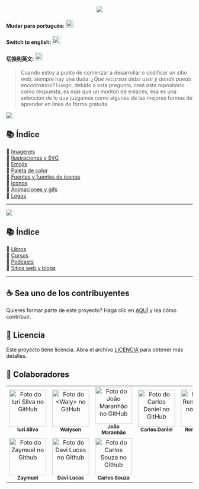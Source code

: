 <h1 align="center">
  <img src="assets/image/logoes.png">
</h1>

#### Mudar para português: <kbd>[<img title="Português" alt="Português" src="../../flags/br.jpg" width="22">](../../README.md)</kbd>

#### Switch to english: <kbd>[<img title="English" alt="English" src="../../flags/eua.png" width="22">](../english/README.en.md)</kbd>

#### 切換到英文: <kbd>[<img title="中文" alt="中文" src="../../flags/cn.png" width="22">](../中文/README.cn.md)</kbd>

> Cuando estoy a punto de comenzar a desarrollar o codificar un sitio web, siempre hay una duda: <i> ¿Qué recursos debo usar y dónde puedo encontrarlos?</i>
> Luego, debido a esta pregunta, creé este repositorio como respuesta, es más que un montón de enlaces, esa es una selección de lo que juzgamos como algunas de las mejores formas de aprender en línea de forma gratuita.

<img src="assets/image/banner1es.png">

## 📚 Índice

🔖 [Imagenes](pages/materiales-gratuitos-para-sitio-web.es.md#-imagenes)<br>
🔖 [Ilustraciones y SVG](pages/materiales-gratuitos-para-sitio-web.es.md#-ilustraciones-y-svg)<br>
🔖 [Emojis](pages/materiales-gratuitos-para-sitio-web.es.md#-emojis)<br>
🔖 [Paleta de color](pages/materiales-gratuitos-para-sitio-web.es.md#-paleta-de-color)<br>
🔖 [Fuentes y fuentes de iconos](pages/materiales-gratuitos-para-sitio-web.es.md#-fuentes-y-fuentes-de-iconos)<br>
🔖 [Iconos](pages/materiales-gratuitos-para-sitio-web.es.md#-iconos)<br>
🔖 [Animaciones y gifs](pages/materiales-gratuitos-para-sitio-web.es.md#-animaciones-y-gifs)<br>
🔖 [Logos](pages/materiales-gratuitos-para-sitio-web.es.md#-logos)<br>

---

<img src="assets/image/banner2es.png">

## 📚 Índice

🔖 [Libros](pages/materiales-gratuitos-para-estudios.es.md#-libros)<br>
🔖 [Cursos](pages/materiales-gratuitos-para-estudios.es.md#-cursos)<br>
🔖 [Podcasts](pages/materiales-gratuitos-para-estudios.es.md#-podcasts)<br>
🔖 [Sitios web y blogs](pages/materiales-gratuitos-para-estudios.es.md#-sitios-web-y-blogs)<br>

---

## ☕ Sea uno de los contribuyentes

Quieres formar parte de este proyecto? Haga clic en [AQUÍ](CONTRIBUTING.es.md) y lea cómo contribuir.<br>

## 🍜 Licencia

Este proyecto tiene licencia. Abra el archivo [LICENCIA](LICENSE.es.md) para obtener más detalles.<br>

## 🦄 Colaboradores


<table>
  <tr>
    <td align="center">
      <a href="https://github.com/iuricode">
        <img src="https://avatars3.githubusercontent.com/u/31936044" width="100px;" alt="Foto do Iuri Silva no GitHub"/><br>
        <sub>
          <b>Iuri Silva</b>
        </sub>
      </a>
    </td>
    <td align="center">
      <a href="https://github.com/walysonfelipe">
        <img src="https://avatars1.githubusercontent.com/u/35854466" width="100px;" alt="Foto do <Waly> no GitHub"/><br>
        <sub>
          <b>Walyson</b>
        </sub>
      </a><br>
    </td>
    <td align="center">
      <a href="https://github.com/joaomaranhao">
        <img src="https://avatars0.githubusercontent.com/u/31970285" width="100px;" alt="Foto do João Maranhão no GitHub"/><br>
        <sub>
          <b>João Maranhão</b>
        </sub>
      </a><br>
    </td>
    <td align="center">
      <a href="https://github.com/z3ox1s">
        <img src="https://avatars0.githubusercontent.com/u/66672234" width="100px;" alt="Foto do Carlos Daniel no GitHub"/><br>
        <sub>
          <b>Carlos Daniel</b>
        </sub>
      </a><br>
    </td>
    <td align="center">
      <a href="https://github.com/reness0">
        <img src="https://avatars0.githubusercontent.com/u/49681380" width="100px;" alt="Foto do Renê Júnior no Github"/><br>
        <sub>
          <b>Renê Júnior</b>
        </sub>
      </a><br>
    </td>
    <td align="center">
      <a href="https://github.com/YasmimVieira">
        <img src="https://avatars.githubusercontent.com/u/47395019" width="100px;" alt="Foto da Yasmim Vieira no Github"/><br>
        <sub>
          <b>Yasmim Vieira</b>
        </sub>
      </a><br>
    </td>
    <tr>
     <td align="center">
      <a href="https://github.com/zaymuel">
        <img src="https://avatars.githubusercontent.com/u/63195645" width="100px;" alt="Foto do Zaymuel no Github"/><br>
        <sub>
          <b>Zaymuel</b>
        </sub>
      </a><br>
    </td>
     <td align="center">
      <a href="https://github.com/davidlpc1">
        <img src="https://avatars.githubusercontent.com/u/66884233" width="100px;" alt="Foto do Davi Lucas no Github"/><br>
        <sub>
          <b>Davi Lucas</b>
        </sub>
      </a><br>
    </td>
    </td>
     <td align="center">
      <a href="https://github.com/CarlosViniMSouza">
        <img src="https://avatars.githubusercontent.com/u/60679101" width="100px;" alt="Foto do Carlos Souza no Github"/><br>
        <sub>
          <b>Carlos Souza</b>
        </sub>
      </a><br>
    </td>
    </tr>
  </tr>
</table>
